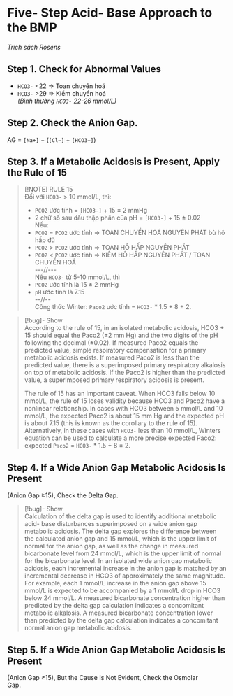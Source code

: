 # Five- Step Acid- Base Approach to the BMP  
*Trích sách Rosens*  
  
## Step 1. Check for Abnormal Values  
- `HCO3-` <22 => Toan chuyển hoá  
- `HCO3-` >29 => Kiềm chuyển hoá  
*(Bình thường `HCO3-` 22-26 mmol/L)*  
## Step 2. Check the Anion Gap.  
AG =  `[Na+]` − (`[Cl−]` + `[HCO3−]`)  
  
## Step 3. If a Metabolic Acidosis is Present, Apply the Rule of 15  
  
> [!NOTE] RULE 15  
> Đối với `HCO3-` > 10 mmol/L, thì:  
> - `PCO2` ước tính = `[HCO3-]` + 15 ± 2 mmHg  
> - 2 chữ số sau dấu thập phân của pH = `[HCO3-]` + 15 ± 0.02  
> Nếu:  
> - `PCO2` = `PCO2` ước tính => TOAN CHUYỂN HOÁ NGUYÊN PHÁT bù hô hấp đủ  
> - `PCO2` > `PCO2` ước tính => TOAN HÔ HẤP NGUYÊN PHÁT  
> - `PCO2` < `PCO2` ước tính => KIỀM HÔ HẤP NGUYÊN PHÁT / TOAN CHUYỂN HOÁ  
>  ---//---  
>  Nếu `HCO3-` từ 5-10 mmol/L, thì  
>  - `PCO2` ước tính là 15 ± 2 mmHg  
>  - `pH` ước tính là 7.15  
>  --//--  
>  Công thức Winter: `Paco2` ước tính = `HCO3-` * 1.5 + 8 ± 2.  
  
  
> [!bug]- Show  
> According to the rule of 15, in an isolated metabolic acidosis, HCO3 + 15 should equal the Paco2 (±2 mm Hg) and the two digits of the pH following the decimal (±0.02). If measured Paco2 equals the predicted value, simple respiratory compensation for a primary metabolic acidosis exists. If measured Paco2 is less than the predicted value, there is a superimposed primary respiratory alkalosis on top of metabolic acidosis. If the Paco2 is higher than the predicted value, a superimposed primary respiratory acidosis is present.  
>   
> The rule of 15 has an important caveat. When HCO3 falls below 10 mmol/L, the rule of 15 loses validity because HCO3 and Paco2 have a nonlinear relationship. In cases with HCO3 between 5 mmol/L and 10 mmol/L, the expected Paco2 is about 15 mm Hg and the expected pH is about 7.15 (this is known as the corollary to the rule of 15). Alternatively, in these cases with `HCO3-` less than 10 mmol/L, Winters equation can be used to calculate a more precise expected Paco2: expected `Paco2` = `HCO3-` * 1.5 + 8 ± 2.  
  
##  Step 4. If a Wide Anion Gap Metabolic Acidosis Is Present  
(Anion Gap ≥15), Check the Delta Gap.  
  
  
> [!bug]- Show  
> Calculation of the delta gap is used to identify additional metabolic acid- base disturbances superimposed on a wide anion gap metabolic acidosis. The delta gap explores the difference between the calculated anion gap and 15 mmol/L, which is the upper limit of normal for the anion gap, as well as the change in measured bicarbonate level from 24 mmol/L, which is the upper limit of normal for the bicarbonate level. In an isolated wide anion gap metabolic acidosis, each incremental increase in the anion gap is matched by an incremental decrease in HCO3 of approximately the same magnitude. For example, each 1 mmol/L increase in the anion gap above 15 mmol/L is expected to be accompanied by a 1 mmol/L drop in HCO3 below 24 mmol/L. A measured bicarbonate concentration higher than predicted by the delta gap calculation indicates a concomitant metabolic alkalosis. A measured bicarbonate concentration lower than predicted by the delta gap calculation indicates a concomitant normal anion gap metabolic acidosis.  
  
## Step 5. If a Wide Anion Gap Metabolic Acidosis Is Present  
(Anion Gap ≥15), But the Cause Is Not Evident, Check the Osmolar  
Gap.  
